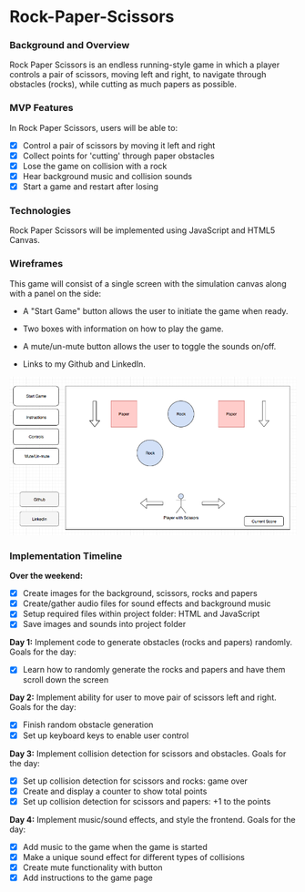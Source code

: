 # Rock-Paper-Scissors

### Background and Overview
Rock Paper Scissors is an endless running-style game in which a player controls a pair of scissors, moving left and right, to navigate through obstacles (rocks), while cutting as much papers as possible.

### MVP Features
In Rock Paper Scissors, users will be able to:

- [x] Control a pair of scissors by moving it left and right
- [x] Collect points for 'cutting' through paper obstacles
- [x] Lose the game on collision with a rock
- [x] Hear background music and collision sounds
- [x] Start a game and restart after losing

### Technologies
Rock Paper Scissors will be implemented using JavaScript and HTML5 Canvas.

### Wireframes
This game will consist of a single screen with the simulation canvas along with a panel on the side:

- A "Start Game" button allows the user to initiate the game when ready.

- Two boxes with information on how to play the game.

- A mute/un-mute button allows the user to toggle the sounds on/off.

- Links to my Github and LinkedIn.

![](./images/wireframeRPS.png)

### Implementation Timeline

**Over the weekend:**
- [x] Create images for the background, scissors, rocks and papers
- [x] Create/gather audio files for sound effects and background music
- [x] Setup required files within project folder: HTML and JavaScript
- [x] Save images and sounds into project folder

**Day 1:** Implement code to generate obstacles (rocks and papers) randomly. Goals for the day:
- [x] Learn how to randomly generate the rocks and papers and have them scroll down the screen

**Day 2:** Implement ability for user to move pair of scissors left and right. Goals for the day:
- [x] Finish random obstacle generation
- [x] Set up keyboard keys to enable user control

**Day 3:** Implement collision detection for scissors and obstacles. Goals for the day:
- [x] Set up collision detection for scissors and rocks: game over
- [x] Create and display a counter to show total points
- [x] Set up collision detection for scissors and papers: +1 to the points

**Day 4:** Implement music/sound effects, and style the frontend. Goals for the day:
- [x] Add music to the game when the game is started
- [x] Make a unique sound effect for different types of collisions
- [x] Create mute functionality with button
- [x] Add instructions to the game page
